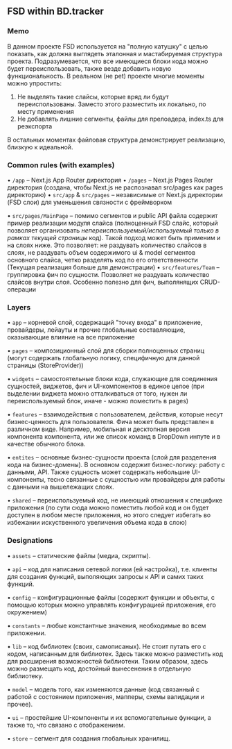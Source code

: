 ## FSD within BD.tracker

### Memo

В данном проекте FSD используется на "полную катушку" с целью показать, как должна выглядеть эталонная и мастабируемая структура проекта. Подразумевается, что все имеющиеся блоки кода можно будет переиспользовать, также везде добавить новую функциональность. В реальном (не pet) проекте многие моменты можно упростить:

1. Не выделять такие слайсы, которые вряд ли будут переиспользованы. Заместо этого разместить их локально, по месту применения
2. Не добавлять лишние сегменты, файлы для прелоадера, index.ts для реэкспорта

В остальных моментах файловая структура демонстрирует реализацию, близкую к идеальной.

### Common rules (with examples)

• `/app` – Next.js App Router директория
• `/pages` – Next.js Pages Router директория (создана, чтобы Next.js не распознавал src/pages как pages директорию)
• `src/app` & `src/pages` – независимые от Next.js директории (FSD слои) для уменьшения связности с фреймворком

• `src/pages/MainPage` – помимо сегментов и public API файла содержит пример реализации модуля слайса (полноценный FSD слайс, который позволяет организовать <i>непереиспользуемый/используемый только в рамках текущей страницы</i> код). Такой подход может быть применим и на слоях ниже. Это позволяет: не раздувать количество слайсов в слоях, не раздувать объем содержимого ui & model сегментов основного слайса, четко разделять код по его ответственности (Текущая реализация больше для демонстрации)
• `src/features/Team` – группировка фич по сущности. Позволяет не раздувать количество слайсов внутри слоя. Особенно полезно для фич, выполянящих CRUD-операции

### Layers

• `app` – корневой слой, содержащий "точку входа" в приложение, провайдеры, лейауты и прочие глобальные составляющие, оказывающие влияние на все приложение

• `pages` – композиционный слой для сборки полноценных страниц (могут содержать глобальную логику, специфичную для данной страницы (StoreProvider))

• `widgets` – самостоятельные блоки кода, служающие для соединения сущностей, виджетов, фич и UI-компонентов в единое целое (при выделении виджета можно отталкиваться от того, нужен ли переиспользуемый блок, иначе - можно поместить в pages)

• `features` – взаимодействия с пользователем, действия, которые несут бизнес-ценность для пользователя. Фича может быть представлен в различном виде. Например, мобильная и десктопная версия компонента компонента, или же список команд в DropDown инпуте и в качестве обычного блока.

• `entites` – основные бизнес-сущности проекта (слой для разделения кода на бизнес-домены). В основном содержит бизнес-логику: работу с данными, API. Также сущность может содержать небольшие UI-компоненты, тесно связанные с сущностью или провайдеры для работы с данными на вышележащих слоях.

• `shared` – переиспользуемый код, не имеющий отношения к специфике приложения (по сути сюда можно поместить любой код и он будет доступен в любом месте приложения, но этого следует избегать во избежании искуственного увеличения объема кода в слою)

### Designations

• `assets` – статические файлы (медиа, скрипты).

• `api` – код для написания сетевой логики (ей настройка), т.е. клиенты для создания функций, выполяющих запросы к API и самих таких функций.

• `config` – конфигурационные файлы (содержит функции и объекты, с помощью которых можно управлять конфигурацией приложения, его окружением)

• `constants` – любые константные значения, необходимые во всем приложении.

• `lib` – код библиотек (своих, самописаных). Не стоит путать его с кодом, написанным для библиотек. Здесь также можно разместить код для расширения возможностей библиотеки. Таким образом, здесь можно размещать код, достойный вынесенения в отдельную библиотеку.

• `model` – модель того, как изменяются данные (код связанный с работой с состоянием приложения, мапперы, схемы валидации и прочее).

• `ui` – простейшие UI-компоненты и их вспомогательные функции, а также то, что связано с отображением.

• `store` – сегмент для создания глобальных хранилищ.

